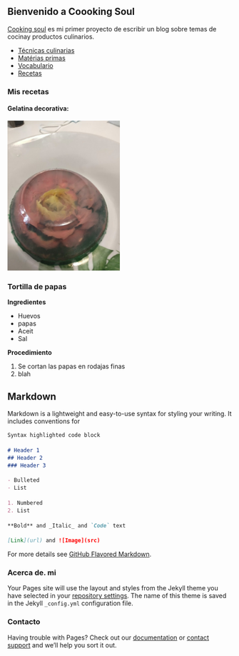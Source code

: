 ## Bienvenido a Coooking Soul

[Cooking soul](https://cooking-lifeboold.github.io/) es mi primer proyecto de escribir un blog sobre temas de cocinay productos culinarios.

* [Técnicas culinarias](tecnicas.html)
* [Matérias primas](Materiasprimas.html)
* [Vocabulario](vocabulario.html)
* [Recetas](recetas.html)


### Mis recetas

#### Gelatina decorativa:

<img src="images/IMG20211220165436.jpg" width="50%" >

### Tortilla de papas



**Ingredientes**

* Huevos
* papas
* Aceit
* Sal

**Procedimiento**

1. Se cortan las papas en rodajas finas
2. blah

## Markdown

Markdown is a lightweight and easy-to-use syntax for styling your writing. It includes conventions for

```markdown
Syntax highlighted code block

# Header 1
## Header 2
### Header 3

- Bulleted
- List

1. Numbered
2. List

**Bold** and _Italic_ and `Code` text

[Link](url) and ![Image](src)
```

For more details see [GitHub Flavored Markdown](https://guides.github.com/features/mastering-markdown/).

### Acerca de. mi

Your Pages site will use the layout and styles from the Jekyll theme you have selected in your [repository settings](https://github.com/cooking-lifeboold/cooking-lifeboold.github.io/settings/pages). The name of this theme is saved in the Jekyll `_config.yml` configuration file.

### Contacto

Having trouble with Pages? Check out our [documentation](https://docs.github.com/categories/github-pages-basics/) or [contact support](https://support.github.com/contact) and we’ll help you sort it out.
